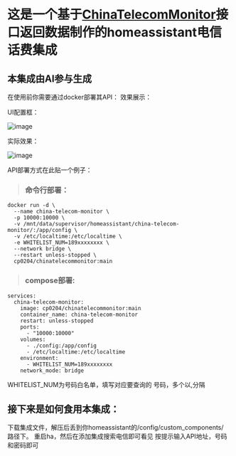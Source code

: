 # 这是一个基于[ChinaTelecomMonitor](https://github.com/Cp0204/ChinaTelecomMonitor)接口返回数据制作的homeassistant电信话费集成
## 本集成由AI参与生成
在使用前你需要通过docker部署其API：
效果展示：

UI配置框：

![image](https://github.com/user-attachments/assets/172ec865-5385-49d7-8733-e7cb6649aea7)

实际效果：

![image](https://github.com/user-attachments/assets/8f37a781-aaaa-4029-9b3d-c4b87e74674d)

API部署方式在此贴一个例子：

> ### 命令行部署：
```shell
docker run -d \
  --name china-telecom-monitor \
  -p 10000:10000 \
  -v /mnt/data/supervisor/homeassistant/china-telecom-monitor/:/app/config \
  -v /etc/localtime:/etc/localtime \
  -e WHITELIST_NUM=189xxxxxxxx \
  --network bridge \
  --restart unless-stopped \
  cp0204/chinatelecommonitor:main
```
> ### compose部署:
```shell
services:
  china-telecom-monitor:
    image: cp0204/chinatelecommonitor:main
    container_name: china-telecom-monitor
    restart: unless-stopped
    ports:
      - "10000:10000"
    volumes:
      - ./config:/app/config
      - /etc/localtime:/etc/localtime
    environment:
      - WHITELIST_NUM=189xxxxxxxx
    network_mode: bridge
```
WHITELIST_NUM为号码白名单，填写对应要查询的
号码，多个以,分隔

## 接下来是如何食用本集成：
下载集成文件，解压后丢到你homeassistant的/config/custom_components/  路径下。
重启ha，然后在添加集成搜索电信即可看见
按提示输入API地址，号码和密码即可



